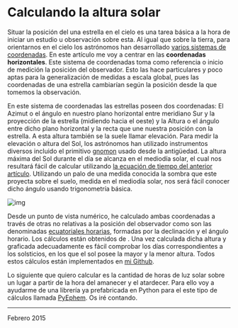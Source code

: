 # Calculando la altura solar

Situar la posición del una estrella en el cielo es una tarea básica a la hora de
iniciar un estudio u observación sobre esta. Al igual que sobre la tierra, para
orientarnos en el cielo los astrónomos han desarrollado [varios sistemas de
coordenadas](http://es.wikipedia.org/wiki/Coordenadas_celestes). En este artículo me voy a centrar en las **coordenadas horizontales**. Este sistema de coordenadas toma como referencia o inicio de
medición la posición del observador. Esto las hace particulares y poco aptas
para la generalización de medidas a escala global, pues las coordenadas de una
estrella cambiarían según la posición desde la que tomemos la observación.  

En este sistema de coordenadas las estrellas poseen dos coordenadas: El Azimut o
el ángulo en nuestro plano horizontal entre meridiano Sur y la proyección de la
estrella (midiendo hacia el oeste) y la Altura o el ángulo entre dicho plano
horizontal y la recta  que une nuestra posición con la estrella. A esta altura
también se la suele llamar elevación. Para medir la elevación o altura del Sol,
los astrónomos han utilizado instrumentos diversos incluido el primitivo [gnomon](http://es.wikipedia.org/wiki/Gnomon)
usado desde la antigüedad. La altura máxima del Sol durante el día se alcanza en
el mediodía solar, el cual nos resultará fácil de calcular utilizando [la
ecuación de tiempo del anterior artículo](calculando-la-hora-exacta.md.html). Utilizando un palo de una medida
conocida la sombra que este proyecta sobre el suelo, medida en el mediodía
solar, nos será fácil conocer dicho ángulo usando trigonometría básica.

![img](../res/altura-solar-anual.jpg)

Desde un punto de vista numérico, he calculado ambas coordenadas a través de
otras no relativas a la posición del observador como son las denominadas
[ecuatoriales horarias](http://es.wikipedia.org/wiki/Coordenadas_horarias), formadas por la declinación y el ángulo horario. Los
cálculos están obtenidos de . Una vez calculada dicha altura y graficada
adecuadamente es fácil comprobar los días correspondientes a los solsticios, en
los que el sol posee la mayor y la menor altura. Todos estos cálculos están
implementados en [mi Github](https://github.com/sdemingo/astro/blob/master/sol.py).

Lo siguiente que quiero calcular es la cantidad de horas de luz solar sobre un
lugar a partir de la hora del amanecer y el atardecer. Para ello voy a ayudarme
de una librería ya prefabricada en Python para el este tipo de cálculos llamada
[PyEphem](http://rhodesmill.org/pyephem/). Os iré contando.

---

Febrero 2015
